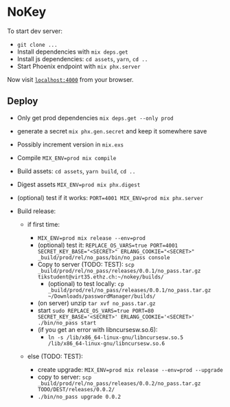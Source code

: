 # NoKey

To start dev server:

  * `git clone ...`
  * Install dependencies with `mix deps.get`
  * Install js dependencies: `cd assets`, `yarn`, `cd ..`
  * Start Phoenix endpoint with `mix phx.server`

Now visit [`localhost:4000`](http://localhost:4000) from your browser.

## Deploy

  * Only get prod dependencies `mix deps.get --only prod`
  * generate a secret `mix phx.gen.secret` and keep it somewhere save

  * Possibly increment version in `mix.exs`
  * Compile `MIX_ENV=prod mix compile`
  * Build assets: `cd assets`, `yarn build`, `cd ..`
  * Digest assets `MIX_ENV=prod mix phx.digest`
  * (optional) test if it works: `PORT=4001 MIX_ENV=prod mix phx.server`
  * Build release:
    
    - if first time:
        + `MIX_ENV=prod mix release --env=prod`
        + (optional) test it: `REPLACE_OS_VARS=true PORT=4001 SECRET_KEY_BASE="<SECRET>" ERLANG_COOKIE="<SECRET>" _build/prod/rel/no_pass/bin/no_pass console`
        + Copy to server (TODO: TEST): `scp _build/prod/rel/no_pass/releases/0.0.1/no_pass.tar.gz tikstudent@virt35.ethz.ch:~/nokey/builds/`
            * (optional) to test locally: `cp _build/prod/rel/no_pass/releases/0.0.1/no_pass.tar.gz ~/Downloads/passwordManager/builds/`
        + (on server) unzip `tar xvf no_pass.tar.gz`
        + start `sudo REPLACE_OS_VARS=true PORT=80 SECRET_KEY_BASE='<SECRET>' ERLANG_COOKIE='<SECRET>' ./bin/no_pass start`
        + (if you get an error with libncursesw.so.6):
            * `ln -s /lib/x86_64-linux-gnu/libncursesw.so.5  /lib/x86_64-linux-gnu/libncursesw.so.6`
    
    - else (TODO: TEST):
        + create upgrade: `MIX_ENV=prod mix release --env=prod --upgrade`
        + copy to server: `scp _build/prod/rel/no_pass/releases/0.0.2/no_pass.tar.gz TODO/DEST/releases/0.0.2/`
        +  `./bin/no_pass upgrade 0.0.2`

